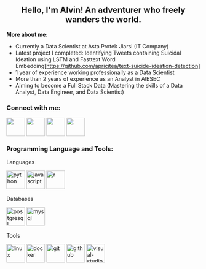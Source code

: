 <h2 align="center">
  Hello, I'm Alvin!
  An adventurer who freely wanders the world. <br>
</h2>

**More about me:**
- Currently a Data Scientist at Asta Protek Jiarsi (IT Company)
- Latest project I completed: Identifying Tweets containing Suicidal Ideation using LSTM and Fasttext Word Embedding[https://github.com/apricitea/text-suicide-ideation-detection]
- 1 year of experience working professionally as a Data Scientist
- More than 2 years of experience as an Analyst in AIESEC
- Aiming to become a Full Stack Data (Mastering the skills of a Data Analyst, Data Engineer, and Data Scientist)

<h3 align="left">
  Connect with me:
</h3>

<p align="left">
  <a href="mailto:alvincnataputra@gmail.com" target="blank"><img align="center" src="https://img.icons8.com/color/48/gmail-new.png" width="48" height="48"/></a>
  <a href="https://linkedin.com/in/alvincnataputra" target="blank"><img align="center" src="https://img.icons8.com/fluency/48/linkedin.png" width="48" height="48"/></a>
  <a href="https://www.instagram.com/apeirodonut" target="blank"><img align="center" src="https://img.icons8.com/fluency/48/instagram-new.png" width="48" height="48"/></a>
  <a href="https://apricitea.medium.com/" target="blank"><img align="center" src="https://img.icons8.com/ios-glyphs/48/medium-logo.png" width="48" height="48"/></a>
</p>

<h3 align="left">
  Programming Language and Tools:
</h3>

Languages
<p align="left">
  <img src="https://img.icons8.com/color/48/python--v1.png" width="48" height="48" alt="python">
  <img src="https://img.icons8.com/color/48/javascript--v1.png" width="48" height="48" alt="javascript">
  <img src="https://img.icons8.com/fluency/48/r-project.png" width="48" height="48" alt="r">
</p>

Databases
<p align="left">
  <img src="https://img.icons8.com/color/48/postgreesql.png" width="48" height="48" alt="postgresql">
  <img src="https://img.icons8.com/material-outlined/48/mysql-logo.png" width="48" height="48" alt="mysql">
</p>

Tools
<p align="left">
  <img src="https://img.icons8.com/color/48/linux--v1.png" width="48" height="48" alt="linux">
  <img src="https://img.icons8.com/fluency/48/docker.png" width="48" height="48" alt="docker">
  <img src="https://img.icons8.com/color/48/git.png" width="48" height="48" alt="git">
  <img src="https://img.icons8.com/material-rounded/48/github.png" width="48" height="48" alt="github">
  <img src="https://img.icons8.com/color/48/visual-studio-code-2019.png" width="48" height="48" alt="visual-studio-code">
</p>
